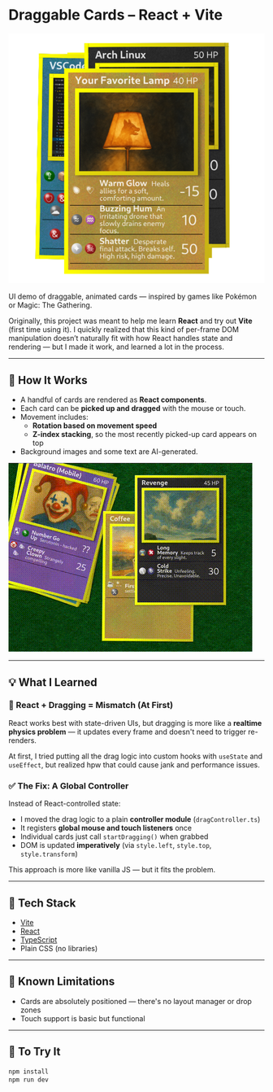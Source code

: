 # Draggable Cards – React + Vite

![cards](favicon.png)

UI demo of draggable, animated cards — inspired by games like Pokémon or Magic: The Gathering.

Originally, this project was meant to help me learn **React** and try out **Vite** (first time using it). I quickly realized that this kind of per-frame DOM manipulation doesn’t naturally fit with how React handles state and rendering — but I made it work, and learned a lot in the process.

---

## 🔄 How It Works

- A handful of cards are rendered as **React components**.
- Each card can be **picked up and dragged** with the mouse or touch.
- Movement includes:
  - **Rotation based on movement speed**
  - **Z-index stacking**, so the most recently picked-up card appears on top
- Background images and some text are AI-generated.

![preview of Cards](Cards.gif)

---

## 💡 What I Learned

### 🧠 React + Dragging = Mismatch (At First)

React works best with state-driven UIs, but dragging is more like a **realtime physics problem** — it updates every frame and doesn't need to trigger re-renders.

At first, I tried putting all the drag logic into custom hooks with `useState` and `useEffect`, but realized hpw that could cause jank and performance issues.

### ✅ The Fix: A Global Controller

Instead of React-controlled state:
- I moved the drag logic to a plain **controller module** (`dragController.ts`)
- It registers **global mouse and touch listeners** once
- Individual cards just call `startDragging()` when grabbed
- DOM is updated **imperatively** (via `style.left`, `style.top`, `style.transform`)

This approach is more like vanilla JS — but it fits the problem.

---

## 🧩 Tech Stack

- [Vite](https://vitejs.dev/)
- [React](https://reactjs.org/)
- [TypeScript](https://www.typescriptlang.org/)
- Plain CSS (no libraries)

---

## 🚧 Known Limitations

- Cards are absolutely positioned — there's no layout manager or drop zones
- Touch support is basic but functional

---

## 🧪 To Try It

```bash
npm install
npm run dev


